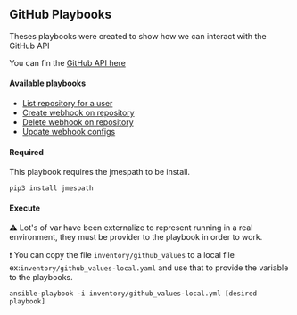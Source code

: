 ## GitHub Playbooks

Theses playbooks were created to show how we can interact with the GitHub API

You can fin the [GitHub API here](https://docs.github.com/en/rest/repos/webhooks?apiVersion=2022-11-28)



#### Available playbooks
* [List repository for a user](list_user_repositories.yml)
* [Create webhook on repository](create_webhook_for_repo.yml)
* [Delete webhook on repository](delete_webhook_on_repository.yml)
* [Update webhook configs](update_config_webhooks.yml)

#### Required

This playbook requires the jmespath to be install.
```
pip3 install jmespath
```

#### Execute

:warning: Lot's of var have been externalize to represent running in a real environment, they must be provider to the playbook in order to work.


:exclamation: You can copy the file `inventory/github_values` to a local file ex:`inventory/github_values-local.yaml` and use that to provide the variable to the playbooks.


```
ansible-playbook -i inventory/github_values-local.yml [desired playbook]
```